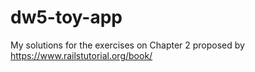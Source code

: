 # dw5-toy-app
My solutions for the exercises on Chapter 2 proposed by https://www.railstutorial.org/book/
